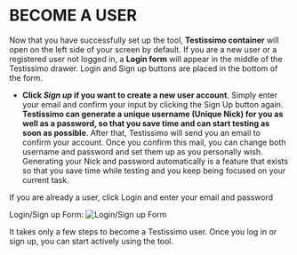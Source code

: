 # BECOME A USER
Now that you have successfully set up the tool, **Testissimo container** will open on the left side of your screen by default. If you are a new user or a registered user not logged in, a **Login form** will appear in the middle of the Testissimo drawer. Login and Sign up buttons are placed in the bottom of the form.

* **Click _Sign up_ if you want to create a new user account**. Simply enter your email and confirm your input by clicking the Sign Up button again. **Testissimo can generate a unique username (Unique Nick) for you as well as a password, so that you save time and can start testing as soon as possible**. 
After that, Testissimo will send you an email to confirm your account. Once you confirm this mail, you can change both username and password and set them up as you personally wish. Generating your Nick and password automatically is a feature that exists so that you save time while testing and you keep being focused on your current task. 

If you are already a user, click Login and enter your email and password

Login/Sign up Form: 
![Login/Sign up Form](https://testissimo.io/documentation/images/bu-login.png "Logo Title Text 1")

It takes only a few steps to become a Testissimo user. Once you log in or sign up, you can start actively using the tool.
